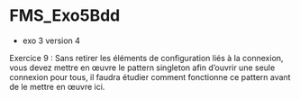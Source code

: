 # FMS_Exo5Bdd

- exo 3 version 4
 
Exercice 9 : Sans retirer les éléments de configuration liés à la connexion, vous devez 
mettre en œuvre le pattern singleton afin d’ouvrir une seule connexion pour tous, il faudra 
étudier comment fonctionne ce pattern avant de le mettre en œuvre ici.